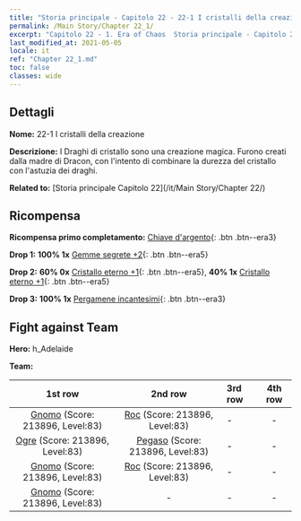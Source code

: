 ```yaml
---
title: "Storia principale - Capitolo 22 - 22-1 I cristalli della creazione"
permalink: /Main Story/Chapter 22_1/
excerpt: "Capitolo 22 - 1. Era of Chaos  Storia principale - Capitolo 22_1. 22-1 I cristalli della creazione"
last_modified_at: 2021-05-05
locale: it
ref: "Chapter 22_1.md"
toc: false
classes: wide
---
```


## Dettagli

 **Nome:** 22-1 I cristalli della creazione

 **Descrizione:** I Draghi di cristallo sono una creazione magica. Furono creati dalla madre di Dracon, con l'intento di combinare la durezza del cristallo con l'astuzia dei draghi.

 **Related to:** [Storia principale Capitolo 22](/it/Main Story/Chapter 22/)

## Ricompensa

 **Ricompensa primo completamento:** [Chiave d'argento](/ItemsIT/con_693/){: .btn .btn--era3}

 **Drop 1:** **100% 1x** [Gemme segrete +2](/ItemsIT/mat_79/){: .btn .btn--era5}

 **Drop 2:** **60% 0x** [Cristallo eterno +1](/ItemsIT/mat_73/){: .btn .btn--era5}, **40% 1x** [Cristallo eterno +1](/ItemsIT/mat_73/){: .btn .btn--era5}

 **Drop 3:** **100% 1x** [Pergamene incantesimi](/ItemsIT/con_694/){: .btn .btn--era3}


## Fight against Team
 **Hero:** h_Adelaide

 **Team:**


  | 1st row | 2nd row | 3rd row | 4th row |
  |:----:|:----:|:----|:----:|
  | [Gnomo](/it/units/Dwarf/) (Score: 213896, Level:83)  | [Roc](/it/units/Roc/) (Score: 213896, Level:83)  | - | - |
  | [Ogre](/it/units/Ogre/) (Score: 213896, Level:83)  | [Pegaso](/it/units/Pegasus/) (Score: 213896, Level:83)  | - | - |
  | [Gnomo](/it/units/Dwarf/) (Score: 213896, Level:83)  | [Roc](/it/units/Roc/) (Score: 213896, Level:83)  | - | - |
  | [Gnomo](/it/units/Dwarf/) (Score: 213896, Level:83)  | - | - | - |


